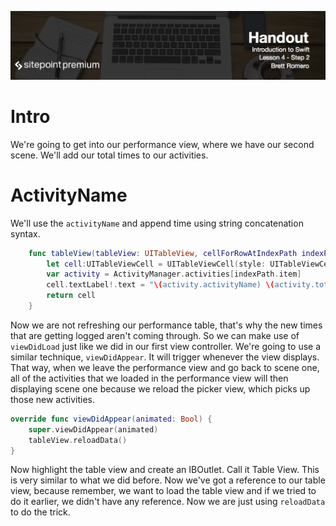 ![](headings/4.2.png)

# Intro

We're going to get into our performance view, where we have our second scene. We'll add our total times to our activities.

# ActivityName

We'll use the `activityName` and append time using string concatenation syntax.

```swift
    func tableView(tableView: UITableView, cellForRowAtIndexPath indexPath: NSIndexPath) -> UITableViewCell {
        let cell:UITableViewCell = UITableViewCell(style: UITableViewCellStyle.Default, reuseIdentifier: "test")
        var activity = ActivityManager.activities[indexPath.item]
        cell.textLabel!.text = "\(activity.activityName) \(activity.totalTime)"
        return cell
    }
```

Now we are not refreshing our performance table, that's why the new times that are getting logged aren't coming through. So we can make use of `viewDidLoad` just like we did in our first view controller. We're going to use a similar technique, `viewDidAppear`. It will trigger whenever the view displays. That way, when we leave the performance view and go back to scene one, all of the activities that we loaded in the performance view will then displaying scene one because we reload the picker view, which picks up those new activities.

```swift
override func viewDidAppear(animated: Bool) {
    super.viewDidAppear(animated)
    tableView.reloadData() 
}
```

Now highlight the table view and create an IBOutlet. Call it Table View. This is very similar to what we did before. Now we've got a reference to our table view, because remember, we want to load the table view and if we tried to do it earlier, we didn't have any reference. Now we are just using `reloadData` to do the trick.